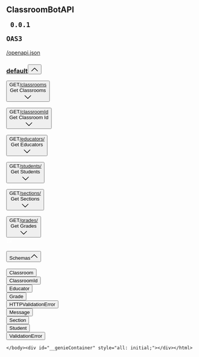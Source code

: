 <html><head><meta http-equiv="Content-Type" content="text/html; charset=UTF-8">
    <link type="text/css" rel="stylesheet" href="./ClassroomBotAPI - Swagger UI_files/swagger-ui.css">
    <link rel="shortcut icon" href="https://fastapi.tiangolo.com/img/favicon.png">
    <title>ClassroomBotAPI - Swagger UI</title>
    <link href="chrome-extension://cjmfiochlaffhnellbhffgnjocahinnh/dogEar/dogEar.css" rel="stylesheet" type="text/css"></head>
    <body class="vsc-initialized" cz-shortcut-listen="true">
    <div id="swagger-ui"><div class="swagger-ui"><div><svg xmlns="http://www.w3.org/2000/svg" xmlns:xlink="http://www.w3.org/1999/xlink" class="svg-assets"><defs><symbol viewBox="0 0 20 20" id="unlocked"><path d="M15.8 8H14V5.6C14 2.703 12.665 1 10 1 7.334 1 6 2.703 6 5.6V6h2v-.801C8 3.754 8.797 3 10 3c1.203 0 2 .754 2 2.199V8H4c-.553 0-1 .646-1 1.199V17c0 .549.428 1.139.951 1.307l1.197.387C5.672 18.861 6.55 19 7.1 19h5.8c.549 0 1.428-.139 1.951-.307l1.196-.387c.524-.167.953-.757.953-1.306V9.199C17 8.646 16.352 8 15.8 8z"></path></symbol><symbol viewBox="0 0 20 20" id="locked"><path d="M15.8 8H14V5.6C14 2.703 12.665 1 10 1 7.334 1 6 2.703 6 5.6V8H4c-.553 0-1 .646-1 1.199V17c0 .549.428 1.139.951 1.307l1.197.387C5.672 18.861 6.55 19 7.1 19h5.8c.549 0 1.428-.139 1.951-.307l1.196-.387c.524-.167.953-.757.953-1.306V9.199C17 8.646 16.352 8 15.8 8zM12 8H8V5.199C8 3.754 8.797 3 10 3c1.203 0 2 .754 2 2.199V8z"></path></symbol><symbol viewBox="0 0 20 20" id="close"><path d="M14.348 14.849c-.469.469-1.229.469-1.697 0L10 11.819l-2.651 3.029c-.469.469-1.229.469-1.697 0-.469-.469-.469-1.229 0-1.697l2.758-3.15-2.759-3.152c-.469-.469-.469-1.228 0-1.697.469-.469 1.228-.469 1.697 0L10 8.183l2.651-3.031c.469-.469 1.228-.469 1.697 0 .469.469.469 1.229 0 1.697l-2.758 3.152 2.758 3.15c.469.469.469 1.229 0 1.698z"></path></symbol><symbol viewBox="0 0 20 20" id="large-arrow"><path d="M13.25 10L6.109 2.58c-.268-.27-.268-.707 0-.979.268-.27.701-.27.969 0l7.83 7.908c.268.271.268.709 0 .979l-7.83 7.908c-.268.271-.701.27-.969 0-.268-.269-.268-.707 0-.979L13.25 10z"></path></symbol><symbol viewBox="0 0 20 20" id="large-arrow-down"><path d="M17.418 6.109c.272-.268.709-.268.979 0s.271.701 0 .969l-7.908 7.83c-.27.268-.707.268-.979 0l-7.908-7.83c-.27-.268-.27-.701 0-.969.271-.268.709-.268.979 0L10 13.25l7.418-7.141z"></path></symbol><symbol viewBox="0 0 20 20" id="large-arrow-up"><path d="M 17.418 14.908 C 17.69 15.176 18.127 15.176 18.397 14.908 C 18.667 14.64 18.668 14.207 18.397 13.939 L 10.489 6.109 C 10.219 5.841 9.782 5.841 9.51 6.109 L 1.602 13.939 C 1.332 14.207 1.332 14.64 1.602 14.908 C 1.873 15.176 2.311 15.176 2.581 14.908 L 10 7.767 L 17.418 14.908 Z"></path></symbol><symbol viewBox="0 0 24 24" id="jump-to"><path d="M19 7v4H5.83l3.58-3.59L8 6l-6 6 6 6 1.41-1.41L5.83 13H21V7z"></path></symbol><symbol viewBox="0 0 24 24" id="expand"><path d="M10 18h4v-2h-4v2zM3 6v2h18V6H3zm3 7h12v-2H6v2z"></path></symbol><symbol viewBox="0 0 15 16" id="copy"><g transform="translate(2, -1)"><path fill="#ffffff" fill-rule="evenodd" d="M2 13h4v1H2v-1zm5-6H2v1h5V7zm2 3V8l-3 3 3 3v-2h5v-2H9zM4.5 9H2v1h2.5V9zM2 12h2.5v-1H2v1zm9 1h1v2c-.02.28-.11.52-.3.7-.19.18-.42.28-.7.3H1c-.55 0-1-.45-1-1V4c0-.55.45-1 1-1h3c0-1.11.89-2 2-2 1.11 0 2 .89 2 2h3c.55 0 1 .45 1 1v5h-1V6H1v9h10v-2zM2 5h8c0-.55-.45-1-1-1H8c-.55 0-1-.45-1-1s-.45-1-1-1-1 .45-1 1-.45 1-1 1H3c-.55 0-1 .45-1 1z"></path></g></symbol></defs></svg></div><div><div class="information-container wrapper"><section class="block col-12"><div><div class="info"><hgroup class="main"><h2 class="title">ClassroomBotAPI<span><small><pre class="version"> 0.0.1 </pre></small><small class="version-stamp"><pre class="version">OAS3</pre></small></span></h2><a target="_blank" href="http://127.0.0.1:8000/openapi.json" rel="noopener noreferrer" class="link"><span class="url"> /openapi.json</span></a></hgroup><div class="description"></div></div></div></section></div><div></div><div class="wrapper"><section class="block col-12 block-desktop col-12-desktop"><div><span><div class="opblock-tag-section is-open"><h3 class="opblock-tag no-desc" id="operations-tag-default" data-tag="default" data-is-open="true"><a class="nostyle" href="http://127.0.0.1:8000/docs#/default"><span>default</span></a><small></small><button aria-expanded="true" class="expand-operation" title="Collapse operation"><svg class="arrow" width="20" height="20" aria-hidden="true" focusable="false"><use href="#large-arrow-up" xlink:href="#large-arrow-up"></use></svg></button></h3><div class="no-margin"> <div class="operation-tag-content"><span><div class="opblock opblock-get" id="operations-default-get_classrooms_classrooms_get"><div class="opblock-summary opblock-summary-get"><button aria-label="get ​/classrooms" aria-expanded="false" class="opblock-summary-control"><span class="opblock-summary-method">GET</span><span class="opblock-summary-path" data-path="/classrooms"><a class="nostyle" href="http://127.0.0.1:8000/docs#/default/get_classrooms_classrooms_get"><span>/classrooms</span></a></span><div class="opblock-summary-description">Get Classrooms</div><svg class="arrow" width="20" height="20" aria-hidden="true" focusable="false"><use href="#large-arrow-down" xlink:href="#large-arrow-down"></use></svg></button><div class="view-line-link copy-to-clipboard" title="Copy to clipboard"><svg width="15" height="16"><use href="#copy" xlink:href="#copy"></use></svg></div></div><noscript></noscript></div></span><span><div class="opblock opblock-get" id="operations-default-get_classroom_id_classroomId_get"><div class="opblock-summary opblock-summary-get"><button aria-label="get ​/classroomId" aria-expanded="false" class="opblock-summary-control"><span class="opblock-summary-method">GET</span><span class="opblock-summary-path" data-path="/classroomId"><a class="nostyle" href="http://127.0.0.1:8000/docs#/default/get_classroom_id_classroomId_get"><span>/classroomId</span></a></span><div class="opblock-summary-description">Get Classroom Id</div><svg class="arrow" width="20" height="20" aria-hidden="true" focusable="false"><use href="#large-arrow-down" xlink:href="#large-arrow-down"></use></svg></button><div class="view-line-link copy-to-clipboard" title="Copy to clipboard"><svg width="15" height="16"><use href="#copy" xlink:href="#copy"></use></svg></div></div><noscript></noscript></div></span><span><div class="opblock opblock-get" id="operations-default-get_educators_educators__get"><div class="opblock-summary opblock-summary-get"><button aria-label="get ​/educators​/" aria-expanded="false" class="opblock-summary-control"><span class="opblock-summary-method">GET</span><span class="opblock-summary-path" data-path="/educators/"><a class="nostyle" href="http://127.0.0.1:8000/docs#/default/get_educators_educators__get"><span>/educators<wbr>/</span></a></span><div class="opblock-summary-description">Get Educators</div><svg class="arrow" width="20" height="20" aria-hidden="true" focusable="false"><use href="#large-arrow-down" xlink:href="#large-arrow-down"></use></svg></button><div class="view-line-link copy-to-clipboard" title="Copy to clipboard"><svg width="15" height="16"><use href="#copy" xlink:href="#copy"></use></svg></div></div><noscript></noscript></div></span><span><div class="opblock opblock-get" id="operations-default-get_students_students__get"><div class="opblock-summary opblock-summary-get"><button aria-label="get ​/students​/" aria-expanded="false" class="opblock-summary-control"><span class="opblock-summary-method">GET</span><span class="opblock-summary-path" data-path="/students/"><a class="nostyle" href="http://127.0.0.1:8000/docs#/default/get_students_students__get"><span>/students<wbr>/</span></a></span><div class="opblock-summary-description">Get Students</div><svg class="arrow" width="20" height="20" aria-hidden="true" focusable="false"><use href="#large-arrow-down" xlink:href="#large-arrow-down"></use></svg></button><div class="view-line-link copy-to-clipboard" title="Copy to clipboard"><svg width="15" height="16"><use href="#copy" xlink:href="#copy"></use></svg></div></div><noscript></noscript></div></span><span><div class="opblock opblock-get" id="operations-default-get_sections_sections__get"><div class="opblock-summary opblock-summary-get"><button aria-label="get ​/sections​/" aria-expanded="false" class="opblock-summary-control"><span class="opblock-summary-method">GET</span><span class="opblock-summary-path" data-path="/sections/"><a class="nostyle" href="http://127.0.0.1:8000/docs#/default/get_sections_sections__get"><span>/sections<wbr>/</span></a></span><div class="opblock-summary-description">Get Sections</div><svg class="arrow" width="20" height="20" aria-hidden="true" focusable="false"><use href="#large-arrow-down" xlink:href="#large-arrow-down"></use></svg></button><div class="view-line-link copy-to-clipboard" title="Copy to clipboard"><svg width="15" height="16"><use href="#copy" xlink:href="#copy"></use></svg></div></div><noscript></noscript></div></span><span><div class="opblock opblock-get" id="operations-default-get_grades_grades__get"><div class="opblock-summary opblock-summary-get"><button aria-label="get ​/grades​/" aria-expanded="false" class="opblock-summary-control"><span class="opblock-summary-method">GET</span><span class="opblock-summary-path" data-path="/grades/"><a class="nostyle" href="http://127.0.0.1:8000/docs#/default/get_grades_grades__get"><span>/grades<wbr>/</span></a></span><div class="opblock-summary-description">Get Grades</div><svg class="arrow" width="20" height="20" aria-hidden="true" focusable="false"><use href="#large-arrow-down" xlink:href="#large-arrow-down"></use></svg></button><div class="view-line-link copy-to-clipboard" title="Copy to clipboard"><svg width="15" height="16"><use href="#copy" xlink:href="#copy"></use></svg></div></div><noscript></noscript></div></span></div> </div></div></span></div></section></div><div class="wrapper"><section class="block col-12 block-desktop col-12-desktop"><section class="models is-open"><h4><button aria-expanded="true" class="models-control"><span>Schemas</span><svg width="20" height="20" aria-hidden="true" focusable="false"><use xlink:href="#large-arrow-up"></use></svg></button></h4><div class="no-margin"> <div id="model-Classroom" class="model-container" data-name="Classroom"><span class="models-jump-to-path"></span><span class="model-box"><button aria-expanded="false" class="model-box-control"><span class="pointer"><span class="model-box"><span class="model model-title">Classroom</span></span></span><span class="model-toggle collapsed"></span><span> </span></button></span></div><div id="model-ClassroomId" class="model-container" data-name="ClassroomId"><span class="models-jump-to-path"></span><span class="model-box"><button aria-expanded="false" class="model-box-control"><span class="pointer"><span class="model-box"><span class="model model-title">ClassroomId</span></span></span><span class="model-toggle collapsed"></span><span> </span></button></span></div><div id="model-Educator" class="model-container" data-name="Educator"><span class="models-jump-to-path"></span><span class="model-box"><button aria-expanded="false" class="model-box-control"><span class="pointer"><span class="model-box"><span class="model model-title">Educator</span></span></span><span class="model-toggle collapsed"></span><span> </span></button></span></div><div id="model-Grade" class="model-container" data-name="Grade"><span class="models-jump-to-path"></span><span class="model-box"><button aria-expanded="false" class="model-box-control"><span class="pointer"><span class="model-box"><span class="model model-title">Grade</span></span></span><span class="model-toggle collapsed"></span><span> </span></button></span></div><div id="model-HTTPValidationError" class="model-container" data-name="HTTPValidationError"><span class="models-jump-to-path"></span><span class="model-box"><button aria-expanded="false" class="model-box-control"><span class="pointer"><span class="model-box"><span class="model model-title">HTTPValidationError</span></span></span><span class="model-toggle collapsed"></span><span> </span></button></span></div><div id="model-Message" class="model-container" data-name="Message"><span class="models-jump-to-path"></span><span class="model-box"><button aria-expanded="false" class="model-box-control"><span class="pointer"><span class="model-box"><span class="model model-title">Message</span></span></span><span class="model-toggle collapsed"></span><span> </span></button></span></div><div id="model-Section" class="model-container" data-name="Section"><span class="models-jump-to-path"></span><span class="model-box"><button aria-expanded="false" class="model-box-control"><span class="pointer"><span class="model-box"><span class="model model-title">Section</span></span></span><span class="model-toggle collapsed"></span><span> </span></button></span></div><div id="model-Student" class="model-container" data-name="Student"><span class="models-jump-to-path"></span><span class="model-box"><button aria-expanded="false" class="model-box-control"><span class="pointer"><span class="model-box"><span class="model model-title">Student</span></span></span><span class="model-toggle collapsed"></span><span> </span></button></span></div><div id="model-ValidationError" class="model-container" data-name="ValidationError"><span class="models-jump-to-path"></span><span class="model-box"><button aria-expanded="false" class="model-box-control"><span class="pointer"><span class="model-box"><span class="model model-title">ValidationError</span></span></span><span class="model-toggle collapsed"></span><span> </span></button></span></div> </div></section></section></div></div></div></div>
    <script src="./ClassroomBotAPI - Swagger UI_files/swagger-ui-bundle.js.download"></script>
    <!-- `SwaggerUIBundle` is now available on the page -->
    <script>
    const ui = SwaggerUIBundle({
        url: '/openapi.json',
    "dom_id": "#swagger-ui",
"layout": "BaseLayout",
"deepLinking": true,
"showExtensions": true,
"showCommonExtensions": true,
oauth2RedirectUrl: window.location.origin + '/docs/oauth2-redirect',
    presets: [
        SwaggerUIBundle.presets.apis,
        SwaggerUIBundle.SwaggerUIStandalonePreset
        ],
    })
    </script>
    
    
    </body><div id="__genieContainer" style="all: initial;"></div></html>
